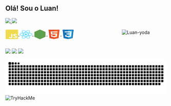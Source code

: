 ## Olá! Sou o Luan!
 <div>
  <a href="https://github.com/Luanpablo100">
  <img height="180em" src="https://github-readme-stats.vercel.app/api?username=Luanpablo100&show_icons=true&theme=dracula&include_all_commits=true&count_private=true"/>
  <img height="180em" src="https://github-readme-stats.vercel.app/api/top-langs/?username=Luanpablo100&layout=compact&langs_count=7&theme=dracula"/>
</div>

<div style="display: inline_block"><br>
  <img align="center" alt="Luan-Js" height="30" width="40" src="https://raw.githubusercontent.com/devicons/devicon/master/icons/javascript/javascript-plain.svg">
  <!-- <img align="center" alt="Eduardo-Ts" height="30" width="40" src="https://raw.githubusercontent.com/devicons/devicon/master/icons/typescript/typescript-plain.svg"> -->
  <img align="center" alt="Luan-React" height="30" width="40" src="https://raw.githubusercontent.com/devicons/devicon/master/icons/react/react-original.svg">
  <img align="center" alt="Luan-Node" height="30" width="40" src="https://raw.githubusercontent.com/devicons/devicon/master/icons/nodejs/nodejs-plain.svg">
  <img align="center" alt="Luan-HTML" height="30" width="40" src="https://raw.githubusercontent.com/devicons/devicon/master/icons/html5/html5-original.svg">
  <img align="center" alt="Luan-CSS" height="30" width="40" src="https://raw.githubusercontent.com/devicons/devicon/master/icons/css3/css3-original.svg">
  <img align="right" alt="Luan-yoda" src="https://avatars.githubusercontent.com/u/62774555?v=4" width="140px">
</div>
  
  ##
 
<div>
  <a href="https://instagram.com/dykm.lp" target="_blank"><img src="https://img.shields.io/badge/-Instagram-%23E4405F?style=for-the-badge&logo=instagram&logoColor=white" target="_blank"></a>
  <a href = "mailto:it.luan.oliveira@gmail.com"><img src="https://img.shields.io/badge/-Gmail-%23333?style=for-the-badge&logo=gmail&logoColor=white" target="_blank"></a>
  <a href="https://www.linkedin.com/in/luanoliveira27/" target="_blank"><img src="https://img.shields.io/badge/-LinkedIn-%230077B5?style=for-the-badge&logo=linkedin&logoColor=white" target="_blank"></a> 
 
  ![Snake animation](https://github.com/Luanpablo100/EduardoAlphonse/blob/output/github-contribution-grid-snake.svg)
  <img src="https://tryhackme-badges.s3.amazonaws.com/Luanpablo100.png" alt="TryHackMe">
</div>
